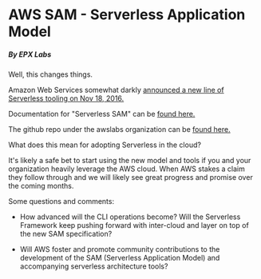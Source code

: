 # AWS SAM - Serverless Application Model
##### By EPX Labs

Well, this changes things.

Amazon Web Services somewhat darkly [announced a new line of Serverless tooling on Nov 18, 2016.](https://aws.amazon.com/about-aws/whats-new/2016/11/introducing-the-aws-serverless-application-model/)

Documentation for "Serverless SAM" can be [found here.](http://docs.aws.amazon.com/lambda/latest/dg/deploying-lambda-apps.html)

The github repo under the awslabs organization can be [found here.](https://github.com/awslabs/serverless-application-model)

What does this mean for adopting Serverless in the cloud?

It's likely a safe bet to start using the new model and tools if you and your organization heavily leverage the AWS cloud. When AWS stakes a claim they follow through and we will likely see great progress and promise over the coming months.

Some questions and comments:

- How advanced will the CLI operations become? Will the Serverless Framework keep pushing forward with inter-cloud and layer on top of the new SAM specification?

- Will AWS foster and promote community contributions to the development of the SAM (Serverless Application Model) and accompanying serverless architecture tools?







